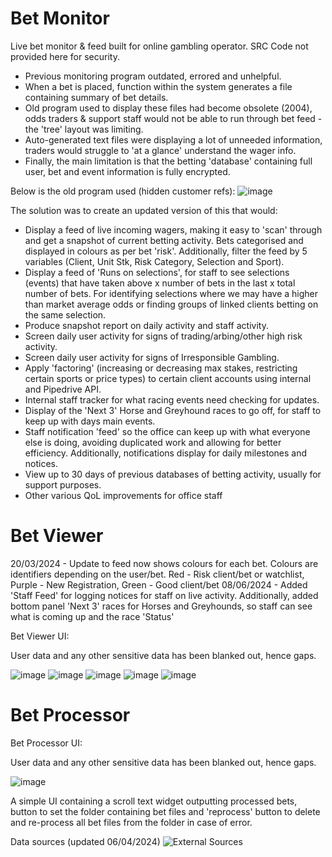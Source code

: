 # Bet Monitor
Live bet monitor & feed built for online gambling operator. SRC Code not provided here for security. 

- Previous monitoring program outdated, errored and unhelpful.
- When a bet is placed, function within the system generates a file containing summary of bet details.
- Old program used to display these files had become obsolete (2004), odds traders & support staff would not be able to run through bet feed - the 'tree' layout was limiting.
- Auto-generated text files were displaying a lot of unneeded information, traders would struggle to 'at a glance' understand the wager info.
- Finally, the main limitation is that the betting 'database' containing full user, bet and event information is fully encrypted.

Below is the old program used (hidden customer refs):
![image](https://github.com/sambanks5/BetMonitor/assets/121309218/cd0dfb2b-7c0c-4017-906b-2d22b1f1b211)

The solution was to create an updated version of this that would:
- Display a feed of live incoming wagers, making it easy to 'scan' through and get a snapshot of current betting activity. Bets categorised and displayed in colours as per bet 'risk'. Additionally, filter the feed by 5 variables (Client, Unit Stk, Risk Category, Selection and Sport).
- Display a feed of 'Runs on selections', for staff to see selections (events) that have taken above x number of bets in the last x total number of bets. For identifying selections where we may have a higher than market average odds or finding groups of linked clients betting on the same selection.
- Produce snapshot report on daily activity and staff activity.
- Screen daily user activity for signs of trading/arbing/other high risk activity.
- Screen daily user activity for signs of Irresponsible Gambling.
- Apply 'factoring' (increasing or decreasing max stakes, restricting certain sports or price types) to certain client accounts using internal and Pipedrive API.
- Internal staff tracker for what racing events need checking for updates.
- Display of the 'Next 3' Horse and Greyhound races to go off, for staff to keep up with days main events.
- Staff notification 'feed' so the office can keep up with what everyone else is doing, avoiding duplicated work and allowing for better efficiency. Additionally, notifications display for daily milestones and notices.
- View up to 30 days of previous databases of betting activity, usually for support purposes.
- Other various QoL improvements for office staff

  
# Bet Viewer

20/03/2024 - Update to feed now shows colours for each bet. Colours are identifiers depending on the user/bet. Red - Risk client/bet or watchlist, Purple - New Registration, Green - Good client/bet
08/06/2024 - Added 'Staff Feed' for logging notices for staff on live activity. Additionally, added bottom panel 'Next 3' races for Horses and Greyhounds, so staff can see what is coming up and the race 'Status'

Bet Viewer UI:

User data and any other sensitive data has been blanked out, hence gaps. 

![image](https://github.com/user-attachments/assets/802d9ccb-9255-4fef-a680-849d57a2fe68)
![image](https://github.com/user-attachments/assets/958737de-9bd8-43dd-a418-890fa9d64aae)
![image](https://github.com/user-attachments/assets/b5dea8b7-ab72-4e47-b2df-21e2f79ca092)
![image](https://github.com/user-attachments/assets/258713b8-e964-4f7f-a3a7-0101611ce933)
![image](https://github.com/user-attachments/assets/7199be27-e30e-400b-bb1e-18448cc9fca3)


# Bet Processor

Bet Processor UI:

User data and any other sensitive data has been blanked out, hence gaps. 

![image](https://github.com/user-attachments/assets/b8e3def8-de9b-47f7-85d8-9bf8c389ca13)
  
  A simple UI containing a scroll text widget outputting processed bets, button to set the folder containing bet files and 'reprocess' button to delete and re-process all bet files from the folder in case of error.


Data sources (updated 06/04/2024)
![External Sources](https://github.com/user-attachments/assets/169e8616-2c45-4b9c-8192-5a95c1ebf7df)

